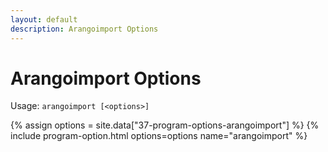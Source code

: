 ```yaml
---
layout: default
description: Arangoimport Options
---
```

Arangoimport Options
====================

Usage: `arangoimport [<options>]`

{% assign options = site.data["37-program-options-arangoimport"] %}
{% include program-option.html options=options name="arangoimport" %}

